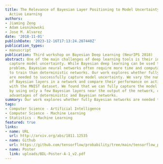 ```yaml
---
title: The Relevance of Bayesian Layer Positioning to Model Uncertainty in Deep Bayesian
  Active Learning
authors:
- Jiaming Zeng
- Adam Lesnikowski
- Jose M. Alvarez
date: '2018-11-01'
publishDate: '2023-12-16T17:13:24.207440Z'
publication_types:
- manuscript
publication: Third workshop on Bayesian Deep Learning (NeurIPS 2018)
abstract: One of the main challenges of deep learning tools is their inability to
  capture model uncertainty. While Bayesian deep learning can be used to tackle the
  problem, Bayesian neural networks often require more time and computational power
  to train than deterministic networks. Our work explores whether fully Bayesian networks
  are needed to successfully capture model uncertainty. We vary the number and position
  of Bayesian layers in a network and compare their performance on active learning
  with the MNIST dataset. We found that we can fully capture the model uncertainty
  by using only a few Bayesian layers near the output of the network, combining the
  advantages of deterministic and Bayesian networks.
summary: Our work explores whether fully Bayesian networks are needed to successfully capture model uncertainty.
tags:
- Computer Science - Artificial Intelligence
- Computer Science - Machine Learning
- Statistics - Machine Learning
featured: true
links:
- name: URL
  url: http://arxiv.org/abs/1811.12535
- name: Github
  url: https://github.com/tensorflow/probability/tree/main/tensorflow_probability/examples 
- name: Poster
  link: uploads/BDL-Poster-A-1_v2.pdf
---
```


